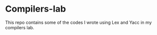 # Compilers-lab
This repo contains some of the codes I wrote using Lex and Yacc in my compilers lab.
